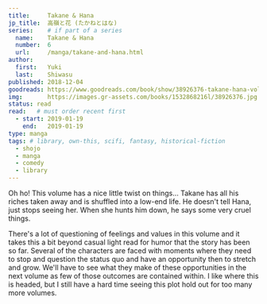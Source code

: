 ```yaml
---
title:     Takane & Hana
jp_title:  高嶺と花 (たかねとはな)
series:    # if part of a series
  name:    Takane & Hana
  number:  6
  url:     /manga/takane-and-hana.html
author: 
  first:   Yuki
  last:    Shiwasu
published: 2018-12-04 
goodreads: https://www.goodreads.com/book/show/38926376-takane-hana-vol-6
img:       https://images.gr-assets.com/books/1532868216l/38926376.jpg
status: read
read:   # must order recent first
  - start: 2019-01-19  
    end:   2019-01-19 
type: manga
tags: # library, own-this, scifi, fantasy, historical-fiction
  - shojo
  - manga
  - comedy
  - library
---
```


Oh ho! This volume has a nice little twist on things... <spoiler>Takane has all his riches taken away and is shuffled into a low-end life. He doesn't tell Hana, just stops seeing her. When she hunts him down, he says some very cruel things.</spoiler>

There's a lot of questioning of feelings and values in this volume and it takes this a bit beyond casual light read for humor that the story has been so far. Several of the characters are faced with moments where they need to stop and question the status quo and have an opportunity then to stretch and grow. We'll have to see what they make of these opportunities in the next volume as few of those outcomes are contained within.  I like where this is headed, but I still have a hard time seeing this plot hold out for too many more volumes.
